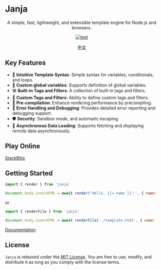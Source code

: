 # Janja

<p align="center">A simple, fast, lightweight, and extensible template engine for Node.js and browsers.</p>

<p align="center">
  <a href="https://github.com/vvenv/janja/actions/workflows/test.yml"><img src="https://github.com/vvenv/janja/actions/workflows/test.yml/badge.svg" alt="test"></a>
</p>

<p align="center">
  <a href="./README-zh-CN.md">中文</a>
</p>

## Key Features

- 📝 **Intuitive Template Syntax**: Simple syntax for variables, conditionals, and loops.
- 🔗 **Custom global variables**: Supports definition of global variables.
- 🛠️ **Built-in Tags and Filters**: A collection of built-in tags and filters.
- 🎨 **Custom Tags and Filters**: Ability to define custom tags and filters.
- 🚀 **Pre-compilation**: Enhance rendering performance by precompiling.
- 🐛 **Error Handling and Debugging**: Provides detailed error reporting and debugging support.
- 🛡️ **Security**: Sandbox mode, and automatic escaping.
- 🛫 **Asynchronous Data Loading**: Supports fetching and displaying remote data asynchronously.

## Play Online

[StackBlitz](https://stackblitz.com/edit/janja?file=main.ts)

## Getting Started

```javascript
import { render } from 'janja'

document.body.innerHTML = await render('Hello, {{= name }}！', { name: 'World' })
```

or

```javascript
import { renderFile } from 'janja'

document.body.innerHTML = await renderFile('./template.html', { name: 'World' })
```

[Documentation](./documentation.md)

## License

`Janja` is released under the [MIT License](https://opensource.org/licenses/MIT). You are free to use, modify, and distribute it as long as you comply with the license terms.
